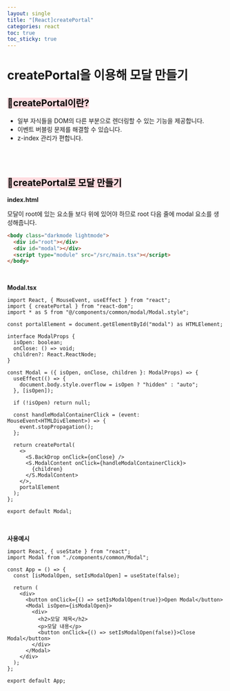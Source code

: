 ```yaml
---
layout: single
title: "[React]createPortal"
categories: react
toc: true
toc_sticky: true
---
```


# createPortal을 이용해 모달 만들기

## <mark style='background-color: #ffdce0'>📌createPortal이란?</mark>

- 일부 자식들을 DOM의 다른 부분으로 렌더링할 수 있는 기능을 제공합니다.
- 이벤트 버블링 문제를 해결할 수 있습니다.
- z-index 관리가 편합니다.

<br>
<br>

## <mark style='background-color: #ffdce0'>📌createPortal로 모달 만들기</mark>

**index.html**

모달이 root에 있는 요소들 보다 위에 있어야 하므로 root 다음 줄에 modal 요소를 생성해줍니다.

```html
<body class="darkmode lightmode">
  <div id="root"></div>
  <div id="modal"></div>
  <script type="module" src="/src/main.tsx"></script>
</body>
```

<br>

**Modal.tsx**

```tsx
import React, { MouseEvent, useEffect } from "react";
import { createPortal } from "react-dom";
import * as S from "@/components/common/modal/Modal.style";

const portalElement = document.getElementById("modal") as HTMLElement;

interface ModalProps {
  isOpen: boolean;
  onClose: () => void;
  children?: React.ReactNode;
}

const Modal = ({ isOpen, onClose, children }: ModalProps) => {
  useEffect(() => {
    document.body.style.overflow = isOpen ? "hidden" : "auto";
  }, [isOpen]);

  if (!isOpen) return null;

  const handleModalContainerClick = (event: MouseEvent<HTMLDivElement>) => {
    event.stopPropagation();
  };

  return createPortal(
    <>
      <S.BackDrop onClick={onClose} />
      <S.ModalContent onClick={handleModalContainerClick}>
        {children}
      </S.ModalContent>
    </>,
    portalElement
  );
};

export default Modal;
```

<br>

**사용예시**

```tsx
import React, { useState } from "react";
import Modal from "./components/common/Modal";

const App = () => {
  const [isModalOpen, setIsModalOpen] = useState(false);

  return (
    <div>
      <button onClick={() => setIsModalOpen(true)}>Open Modal</button>
      <Modal isOpen={isModalOpen}>
        <div>
          <h2>모달 제목</h2>
          <p>모달 내용</p>
          <button onClick={() => setIsModalOpen(false)}>Close Modal</button>
        </div>
      </Modal>
    </div>
  );
};

export default App;
```
